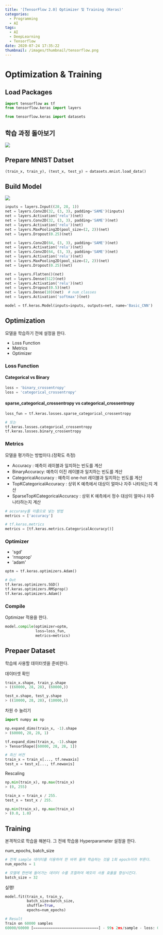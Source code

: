 ```yaml
---
title: '[TensorFlow 2.0] Optimizer 및 Training (Keras)'
categories:
  - Programming
  - AI
tags:
  - AI
  - DeepLearning
  - Tensorflow
date: 2020-07-24 17:35:22
thumbnail: /images/thumbnail/tensorflow.png
---
```


# Optimization & Training

## Load Packages

```python
import tensorflow as tf
from tensorflow.keras import layers

from tensorflow.keras import datasets
```

## 학습 과정 돌아보기

![](/images/ai/dev/18.png)

## Prepare MNIST Datset

```python
(train_x, train_y), (test_x, test_y) = datasets.mnist.load_data()
```

## Build Model

![](/images/ai/dev/17.png)

```python
inputs = layers.Input((28, 28, 1))
net = layers.Conv2D(32, (3, 3), padding='SAME')(inputs)
net = layers.Activation('relu')(net)
net = layers.Conv2D(32, (3, 3), padding='SAME')(net)
net = layers.Activation('relu')(net)
net = layers.MaxPooling2D(pool_size=(2, 2))(net)
net = layers.Dropout(0.25)(net)

net = layers.Conv2D(64, (3, 3), padding='SAME')(net)
net = layers.Activation('relu')(net)
net = layers.Conv2D(64, (3, 3), padding='SAME')(net)
net = layers.Activation('relu')(net)
net = layers.MaxPooling2D(pool_size=(2, 2))(net)
net = layers.Dropout(0.25)(net)

net = layers.Flatten()(net)
net = layers.Dense(512)(net)
net = layers.Activation('relu')(net)
net = layers.Dropout(0.5)(net)
net = layers.Dense(10)(net)  # num_classes
net = layers.Activation('softmax')(net)

model = tf.keras.Model(inputs=inputs, outputs=net, name='Basic_CNN')
```

## Optimization

모델을 학습하기 전에 설정을 한다.

- Loss Function
- Metrics
- Optimizer

### Loss Function

#### Categorical vs Binary

```python
loss = 'binary_crossentropy'
loss = 'categorical_crossentropy'
```

#### sparse_categorical_crossentropy vs categorical_crossentropy

```python
loss_fun = tf.keras.losses.sparse_categorical_crossentropy

# 또는
tf.keras.losses.categorical_crossentropy
tf.keras.losses.binary_crossentropy
```

### Metrics

모델을 평가하는 방법이다.(정확도 측정)

- Accuracy : 예측이 레이블과 일치하는 빈도를 계산
- BinaryAccuracy: 예측이 이진 레이블과 일치하는 빈도를 계산
- CategoricalAccuracy : 예측이 one-hot 레이블과 일치하는 빈도를 계산
- TopKCategoricalAccuracy : 상위 K 예측에서 대상이 얼마나 자주 나타되는지 계산
- SparseTopKCategoricalAccuracy : 상위 K 예측에서 정수 대상이 얼마나 자주 나타하는지 계산

```python
# accurany를 이름으로 넣는 방법
metrics = ['accuracy']

# tf.keras.metrics
metrics = [tf.keras.metrics.CategoricalAccuracy()]
```

### Optimizer

- 'sgd'
- 'rmsprop'
- 'adam'

```python
optm = tf.keras.optimizers.Adam()

# Out
tf.keras.optimizers.SGD()
tf.keras.optimizers.RMSprop()
tf.keras.optimizers.Adam()
```

### Compile

Optimizer 적용을 한다.

```python
model.compile(optimizer=optm,
              loss=loss_fun,
              metrics=metrics)
```

## Prepaer Dataset

학습에 사용할 데이터셋을 준비한다.

데이터셋 확인

```python
train_x.shape, train_y.shape
> ((60000, 28, 28), (60000,))

test_x.shape, test_y.shape
> ((10000, 28, 28), (10000,))
```

차원 수 늘리기

```python
import numpy as np

np.expand_dims(train_x, -1).shape
> (60000, 28, 28, 1)

tf.expand_dims(train_x, -1).shape
> TensorShape([60000, 28, 28, 1])
```

```python
# 최신 버전
train_x = train_x[..., tf.newaxis]
test_x = test_x[..., tf.newaxis]
```

Rescaling

```python
np.min(train_x), np.max(train_x)
> (0, 255)

train_x = train_x / 255.
test_x = test_x / 255.

np.min(train_x), np.max(train_x)
> (0.0, 1.0)
```

## Training

본격적으로 학습을 해본다. 그 전에 학습용 Hyperparameter 설정을 한다.

num_epochs, batch_size

```python
# 전체 sample 데이터를 이용하여 한 바퀴 돌며 학습하는 것을 1회 epoch이라 부른다.
num_epochs = 1

# 모델에 한번에 들어가는 데이터 수를 조절하여 메모리 사용 효율을 향상시킨다.
batch_size = 32
```

실행!

```python
model.fit(train_x, train_y,
          batch_size=batch_size,
          shuffle=True,
          epochs=num_epochs)

# Result
Train on 60000 samples
60000/60000 [==============================] - 99s 2ms/sample - loss: 0.1414 - categorical_accuracy: 0.0992
```
